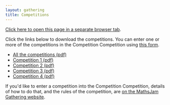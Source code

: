```yaml
---
layout: gathering
title: Competitions
---
```


<a href="https://www.mathsjam.com/gathering/uk/competitions" target="_blank">Click here to open this page in a separate browser tab</a>.

Click the links below to download the competitions. You can enter one or more of the competitions in the Competition Competition using <a href="https://docs.google.com/forms/d/e/1FAIpQLScGVAHEui605UYHy4CJaVPtJxuaR_dVOKgguCS3TXDdg4mT1w/viewform?usp=sf_link">this form</a>.

<ul>
<li><a href="https://mathsjam.com/gathering/uk/competitions/mj2020-all.pdf" target="_blank">All the competitions (pdf)</a></li>
<li><a href="https://mathsjam.com/gathering/uk/competitions/mj2020-competition1.pdf" target="_blank">Competition 1 (pdf)</a></li>
<li><a href="https://mathsjam.com/gathering/uk/competitions/mj2020-competition2.pdf" target="_blank">Competition 2 (pdf)</a></li>
<li><a href="https://mathsjam.com/gathering/uk/competitions/mj2020-competition3.pdf" target="_blank">Competition 3 (pdf)</a></li>
<li><a href="https://mathsjam.com/gathering/uk/competitions/mj2020-competition4.pdf" target="_blank">Competition 4 (pdf)</a></li>
</ul>

If you'd like to enter a competition into the Competition Competition, details of how to do that, and the rules of the competition, are <a href="https://www.solipsys.co.uk/cgi-bin/MJ_Wiki.py?CompetitionCompetition" target="_blank">on the MathsJam Gathering website</a>.
